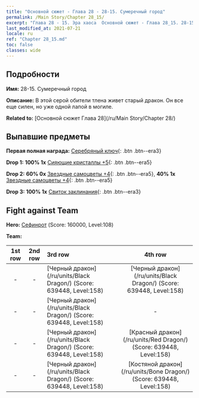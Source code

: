 ```yaml
---
title: "Основной сюжет - Глава 28 - 28-15. Сумеречный город"
permalink: /Main Story/Chapter 28_15/
excerpt: "Глава 28 - 15. Эра хаоса  Основной сюжет - Глава 28_15. 28-15. Сумеречный город"
last_modified_at: 2021-07-21
locale: ru
ref: "Chapter 28_15.md"
toc: false
classes: wide
---
```


## Подробности

 **Имя:** 28-15. Сумеречный город

 **Описание:** В этой серой обители тлена живет старый дракон. Он все еще силен, но уже одной лапой в могиле.

 **Related to:** [Основной сюжет Глава 28](/ru/Main Story/Chapter 28/)

## Выпавшие предметы

 **Первая полная награда:** [Серебряный ключ](/ItemsRU/con_693/){: .btn .btn--era3}

 **Drop 1:** **100% 1x** [Сияющие кристаллы +5](/ItemsRU/mat_101/){: .btn .btn--era5}

 **Drop 2:** **60% 0x** [Звездные самоцветы +4](/ItemsRU/mat_93/){: .btn .btn--era5}, **40% 1x** [Звездные самоцветы +4](/ItemsRU/mat_93/){: .btn .btn--era5}

 **Drop 3:** **100% 1x** [Свиток заклинания](/ItemsRU/con_694/){: .btn .btn--era3}


## Fight against Team
 **Hero:** [Сефинрот](/ru/heroes/Sephinroth/) (Score: 160000, Level:108)

 **Team:**


  | 1st row | 2nd row | 3rd row | 4th row |
  |:----:|:----:|:----|:----:|
  | - | - | [Черный дракон](/ru/units/Black Dragon/) (Score: 639448, Level:158)  | [Черный дракон](/ru/units/Black Dragon/) (Score: 639448, Level:158)  |
  | - | - | [Черный дракон](/ru/units/Black Dragon/) (Score: 639448, Level:158)  | - |
  | - | - | [Черный дракон](/ru/units/Black Dragon/) (Score: 639448, Level:158)  | [Красный дракон](/ru/units/Red Dragon/) (Score: 639448, Level:158)  |
  | - | - | [Черный дракон](/ru/units/Black Dragon/) (Score: 639448, Level:158)  | [Костяной дракон](/ru/units/Bone Dragon/) (Score: 639448, Level:158)  |


